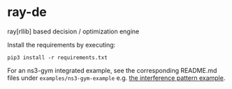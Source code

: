 # ray-de
ray\[rllib\] based decision / optimization engine

Install the requirements by executing:

```
pip3 install -r requirements.txt
```

For an ns3-gym integrated example, see the corresponding README.md files under `examples/ns3-gym-example` e.g. [the interference pattern example](examples/ns3-gym-example/interference-pattern).
